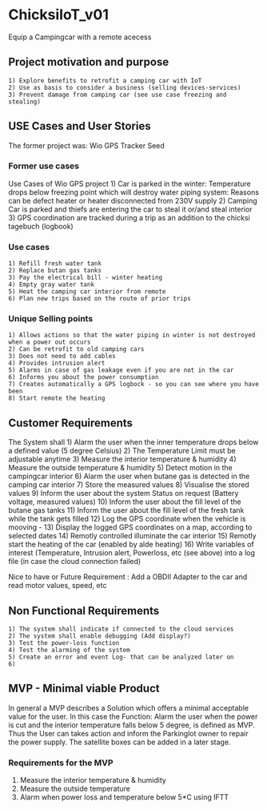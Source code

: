 # ChicksiIoT_v01
Equip a Campingcar with a remote acecess

## Project motivation and purpose 
	1) Explore benefits to retrofit a camping car with IoT
	2) Use as basis to consider a business (selling devices-services)
	3) Prevent damage from camping car (see use case freezing and stealing)

## USE Cases and User Stories
The former project was: Wio GPS Tracker Seed 
### Former use cases
Use Cases of Wio GPS project
	1) Car is parked in the winter: Temperature drops below freezing point which will destroy water piping system: Reasons can be defect heater or heater disconnected from 230V supply
	2) Camping Car is parked and thiefs are entering the car to steal it or/and steal interior
	3) GPS coordination are tracked during a trip as an addition to the chicksi tagebuch (logbook)

### Use cases
	1) Refill fresh water tank 
	2) Replace butan gas tanks
	3) Pay the electrical bill - winter heating 
	4) Empty gray water tank
	5) Heat the camping car interior from remote
	6) Plan new trips based on the route of prior trips
	
### Unique Selling points
	1) Allows actions so that the water piping in winter is not destroyed  when a power out occurs
	2) Can be retrofit to old camping cars 
	3) Does not need to add cables
	4) Provides intrusion alert
	5) Alarms in case of gas leakage even if you are not in the car
	6) Informs you about the power consumption 
	7) Creates automatically a GPS logbock - so you can see where you have been
	8) Start remote the heating
	

## Customer Requirements
The System shall
	1) Alarm the user when the inner temperature drops below a defined value (5 degree Celsius)
	2) The Temperature Limit must be adjustable anytime
	3) Measure the interior temperature & humidity
	4) Measure the outside temperature & humidity
	5) Detect motion in the campingcar interior 
	6) Alarm the user when butane gas is detected in the camping car interior
	7) Store the measured values
	8) Visualise the stored values
	9) Inform the user about the system Status on request (Battery voltage, measured values)
	10) Inform the user about the fill level of the butane gas tanks
	11) Inform the user about the fill level of the fresh tank while the tank gets filled
	12) Log the GPS coordinate when the vehicle is mooving - 
	13) Display the logged GPS coordinates on a map, according to selected dates
	14) Remotly controlled illuminate the car interior
	15) Remotly start the heating of the  car (enabled by alde heating)
	16) Write variables of interest (Temperature, Intrusion alert, Powerloss, etc (see above) into a log file (in case the cloud connection failed)
	

Nice to have or Future Requirement : Add a OBDII Adapter to the car and read motor values, speed, etc

## Non Functional Requirements
	1) The system shall indicate if connected to the cloud services
	2) The system shall enable debugging (Add display?)
	3) Test the power-loss function
	4) Test the alarming of the system
	5) Create an error and event Log- that can be analyzed later on
	6) 
	



## MVP - Minimal viable Product
In general a MVP describes a Solution which offers a minimal acceptable value for the user. In this case the Function: Alarm the user when the power is cut and the interior temperature falls below 5 degree, is defined as MVP. Thus the User can takes action and inform the Parkinglot owner to repair the power supply.
The satellite boxes can be added in a later stage.

### Requirements for the MVP
1) Measure the interior temperature & humidity
2) Measure the outside temperature
3) Alarm when power loss and temperature below 5*C using IFTT
